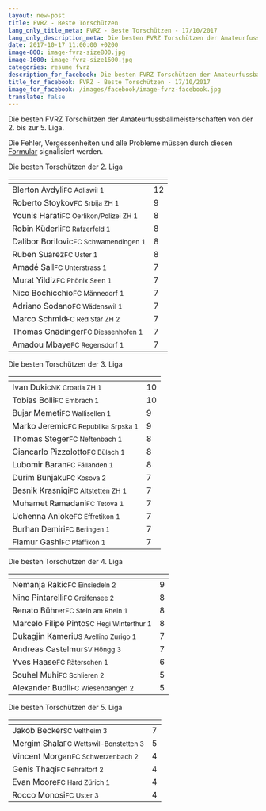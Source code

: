 ```yaml
---
layout: new-post
title: FVRZ - Beste Torschützen
lang_only_title_meta: FVRZ - Beste Torschützen - 17/10/2017
lang_only_description_meta: Die besten FVRZ Torschützen der Amateurfussballmeisterschaften von der 2. bis zur 5. Liga - 17/10/2017
date: 2017-10-17 11:00:00 +0200
image-800: image-fvrz-size800.jpg
image-1600: image-fvrz-size1600.jpg
categories: resume fvrz
description_for_facebook: Die besten FVRZ Torschützen der Amateurfussballmeisterschaften von der 2. bis zur 5. Liga
title_for_facebook: FVRZ - Beste Torschützen - 17/10/2017
image_for_facebook: /images/facebook/image-fvrz-facebook.jpg
translate: false
---
```

Die besten FVRZ Torschützen der Amateurfussballmeisterschaften von der 2. bis zur 5. Liga.

Die Fehler, Vergessenheiten und alle Probleme müssen durch diesen <a href="/formular-fehlermeldung">Formular</a> signalisiert werden.

Die besten Torschützen der 2. Liga

<table class="table"><thead><tr><th><i class="fa fa-male"></i></th><th><i class="fa fa-futbol-o"></i></th></tr></thead><tbody><tr><td>Blerton Avdyli<span class='d-block team-name'><small>FC Adliswil 1</small></span></td><td>12</td></tr><tr><td>Roberto Stoykov<span class='d-block team-name'><small>FC Srbija ZH 1</small></span></td><td>9</td></tr><tr><td>Younis Harati<span class='d-block team-name'><small>FC Oerlikon/Polizei ZH 1</small></span></td><td>8</td></tr><tr><td>Robin Küderli<span class='d-block team-name'><small>FC Rafzerfeld 1</small></span></td><td>8</td></tr><tr><td>Dalibor Borilovic<span class='d-block team-name'><small>FC Schwamendingen 1</small></span></td><td>8</td></tr><tr><td>Ruben Suarez<span class='d-block team-name'><small>FC Uster 1</small></span></td><td>8</td></tr><tr><td>Amadé Sall<span class='d-block team-name'><small>FC Unterstrass 1</small></span></td><td>7</td></tr><tr><td>Murat Yildiz<span class='d-block team-name'><small>FC Phönix Seen 1</small></span></td><td>7</td></tr><tr><td>Nico Bochicchio<span class='d-block team-name'><small>FC Männedorf 1</small></span></td><td>7</td></tr><tr><td>Adriano Sodano<span class='d-block team-name'><small>FC Wädenswil 1</small></span></td><td>7</td></tr><tr><td>Marco Schmid<span class='d-block team-name'><small>FC Red Star ZH 2</small></span></td><td>7</td></tr><tr><td>Thomas Gnädinger<span class='d-block team-name'><small>FC Diessenhofen 1</small></span></td><td>7</td></tr><tr><td>Amadou Mbaye<span class='d-block team-name'><small>FC Regensdorf 1</small></span></td><td>7</td></tr></tbody></table>

Die besten Torschützen der 3. Liga

<table class="table"><thead><tr><th><i class="fa fa-male"></i></th><th><i class="fa fa-futbol-o"></i></th></tr></thead><tbody><tr><td>Ivan Dukic<span class='d-block team-name'><small>NK Croatia ZH 1</small></span></td><td>10</td></tr><tr><td>Tobias Bolli<span class='d-block team-name'><small>FC Embrach 1</small></span></td><td>10</td></tr><tr><td>Bujar Memeti<span class='d-block team-name'><small>FC Wallisellen 1</small></span></td><td>9</td></tr><tr><td>Marko Jeremic<span class='d-block team-name'><small>FC Republika Srpska 1</small></span></td><td>9</td></tr><tr><td>Thomas Steger<span class='d-block team-name'><small>FC Neftenbach 1</small></span></td><td>8</td></tr><tr><td>Giancarlo Pizzolotto<span class='d-block team-name'><small>FC Bülach 1</small></span></td><td>8</td></tr><tr><td>Lubomir Baran<span class='d-block team-name'><small>FC Fällanden 1</small></span></td><td>8</td></tr><tr><td>Durim Bunjaku<span class='d-block team-name'><small>FC Kosova 2</small></span></td><td>7</td></tr><tr><td>Besnik Krasniqi<span class='d-block team-name'><small>FC Altstetten ZH 1</small></span></td><td>7</td></tr><tr><td>Muhamet Ramadani<span class='d-block team-name'><small>FC Tetova 1</small></span></td><td>7</td></tr><tr><td>Uchenna Anioke<span class='d-block team-name'><small>FC Effretikon 1</small></span></td><td>7</td></tr><tr><td>Burhan Demiri<span class='d-block team-name'><small>FC Beringen 1</small></span></td><td>7</td></tr><tr><td>Flamur Gashi<span class='d-block team-name'><small>FC Pfäffikon 1</small></span></td><td>7</td></tr></tbody></table>

Die besten Torschützen der 4. Liga

<table class="table"><thead><tr><th><i class="fa fa-male"></i></th><th><i class="fa fa-futbol-o"></i></th></tr></thead><tbody><tr><td>Nemanja Rakic<span class='d-block team-name'><small>FC Einsiedeln 2</small></span></td><td>9</td></tr><tr><td>Nino Pintarelli<span class='d-block team-name'><small>FC Greifensee 2</small></span></td><td>8</td></tr><tr><td>Renato Bührer<span class='d-block team-name'><small>FC Stein am Rhein 1</small></span></td><td>8</td></tr><tr><td>Marcelo Filipe Pinto<span class='d-block team-name'><small>SC Hegi Winterthur 1</small></span></td><td>8</td></tr><tr><td>Dukagjin Kameri<span class='d-block team-name'><small>US Avellino Zurigo 1</small></span></td><td>7</td></tr><tr><td>Andreas Castelmur<span class='d-block team-name'><small>SV Höngg 3</small></span></td><td>7</td></tr><tr><td>Yves Haase<span class='d-block team-name'><small>FC Räterschen 1</small></span></td><td>6</td></tr><tr><td>Souhel Muhi<span class='d-block team-name'><small>FC Schlieren 2</small></span></td><td>5</td></tr><tr><td>Alexander Budil<span class='d-block team-name'><small>FC Wiesendangen 2</small></span></td><td>5</td></tr></tbody></table>

Die besten Torschützen der 5. Liga

<table class="table"><thead><tr><th><i class="fa fa-male"></i></th><th><i class="fa fa-futbol-o"></i></th></tr></thead><tbody><tr><td>Jakob Becker<span class='d-block team-name'><small>SC Veltheim 3</small></span></td><td>7</td></tr><tr><td>Mergim Shala<span class='d-block team-name'><small>FC Wettswil-Bonstetten 3</small></span></td><td>5</td></tr><tr><td>Vincent Morgan<span class='d-block team-name'><small>FC Schwerzenbach 2</small></span></td><td>4</td></tr><tr><td>Genis Thaqi<span class='d-block team-name'><small>FC Fehraltorf 2</small></span></td><td>4</td></tr><tr><td>Evan Moore<span class='d-block team-name'><small>FC Hard Zürich 1</small></span></td><td>4</td></tr><tr><td>Rocco Monosi<span class='d-block team-name'><small>FC Uster 3</small></span></td><td>4</td></tr></tbody></table>

